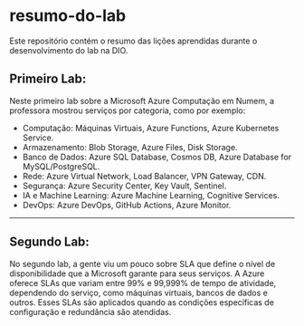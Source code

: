 # resumo-do-lab
Este repositório contém o resumo das lições aprendidas durante o desenvolvimento do lab na DIO.

Primeiro Lab:
---
Neste primeiro lab sobre a Microsoft Azure Computação em Numem, a professora mostrou serviços por categoria, como por exemplo:
 - Computação: Máquinas Virtuais, Azure Functions, Azure Kubernetes Service.
 - Armazenamento: Blob Storage, Azure Files, Disk Storage.
 - Banco de Dados: Azure SQL Database, Cosmos DB, Azure Database for MySQL/PostgreSQL.
 - Rede: Azure Virtual Network, Load Balancer, VPN Gateway, CDN.
 - Segurança: Azure Security Center, Key Vault, Sentinel.
 - IA e Machine Learning: Azure Machine Learning, Cognitive Services.
 - DevOps: Azure DevOps, GitHub Actions, Azure Monitor.
---
Segundo Lab:
---
No segundo lab, a gente viu um pouco sobre SLA que define o nível de disponibilidade que a Microsoft garante para seus serviços. A Azure oferece SLAs que variam entre 99% e 99,999% de tempo de atividade, dependendo do serviço, como máquinas virtuais, bancos de dados e outros. Esses SLAs são aplicados quando as condições específicas de configuração e redundância são atendidas.
